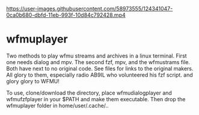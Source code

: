 

https://user-images.githubusercontent.com/58973555/124341047-0ca0b680-dbfd-11eb-993f-10d84c792428.mp4

# wfmuplayer
Two methods to play wfmu streams and archives in a linux terminal. First one needs dialog and mpv. The second fzf, mpv, and the wfmustrams file. Both have next to no original code. See files for links to the original makers. All glory to them, especially radio AB9IL who volunteered his fzf script. and glory glory to WFMU!

To use, clone/download the directory, place wfmudialogplayer and wfmufzfplayer in your $PATH and make them executable. Then drop the wfmuplayer folder in home/user/.cache/..
